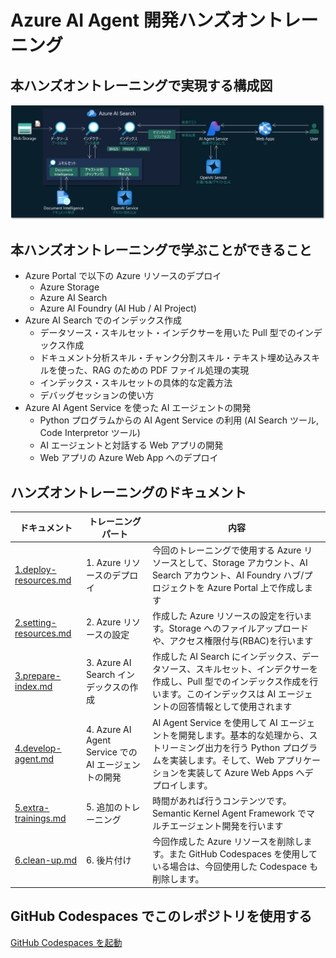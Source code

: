 # Azure AI Agent 開発ハンズオントレーニング

## 本ハンズオントレーニングで実現する構成図
![本ハンズオントレーニングで実現する構成図](images/architecture.png)

## 本ハンズオントレーニングで学ぶことができること
- Azure Portal で以下の Azure リソースのデプロイ
  - Azure Storage
  - Azure AI Search
  - Azure AI Foundry (AI Hub / AI Project)
- Azure AI Search でのインデックス作成
  - データソース・スキルセット・インデクサーを用いた Pull 型でのインデックス作成
  - ドキュメント分析スキル・チャンク分割スキル・テキスト埋め込みスキルを使った、RAG のための PDF ファイル処理の実現
  - インデックス・スキルセットの具体的な定義方法
  - デバッグセッションの使い方
- Azure AI Agent Service を使った AI エージェントの開発
  - Python プログラムからの AI Agent Service の利用 (AI Search ツール, Code Interpretor ツール)
  - AI エージェントと対話する Web アプリの開発
  - Web アプリの Azure Web App へのデプロイ

## ハンズオントレーニングのドキュメント
|ドキュメント|トレーニングパート|内容|
|--|--|--|
|[1.deploy-resources.md](1.deploy-resources.md)|1. Azure リソースのデプロイ|今回のトレーニングで使用する Azure リソースとして、Storage アカウント、AI Search アカウント、AI Foundry ハブ/プロジェクトを Azure Portal 上で作成します|
|[2.setting-resources.md](2.setting-resources.md)|2. Azure リソースの設定|作成した Azure リソースの設定を行います。Storage へのファイルアップロードや、アクセス権限付与(RBAC)を行います|
|[3.prepare-index.md](3.prepare-index.md)|3. Azure AI Search インデックスの作成|作成した AI Search にインデックス、データソース、スキルセット、インデクサーを作成し、Pull 型でのインデックス作成を行います。このインデックスは AI エージェントの回答情報として使用されます|
|[4.develop-agent.md](4.develop-agent.md)|4. Azure AI Agent Service での AI エージェントの開発|AI Agent Service を使用して AI エージェントを開発します。基本的な処理から、ストリーミング出力を行う Python プログラムを実装します。そして、Web アプリケーションを実装して Azure Web Apps へデプロイします。|
|[5.extra-trainings.md](5.extra-trainings.md)|5. 追加のトレーニング|時間があれば行うコンテンツです。Semantic Kernel Agent Framework でマルチエージェント開発を行います|
|[6.clean-up.md](6.clean-up.md)|6. 後片付け|今回作成した Azure リソースを削除します。また GitHub Codespaces を使用している場合は、今回使用した Codespace も削除します。|

## GitHub Codespaces でこのレポジトリを使用する
[GitHub Codespaces を起動](https://github.com/codespaces/new?hide_repo_select=true&ref=main&repo=959139172&skip_quickstart=true&ref=main)
